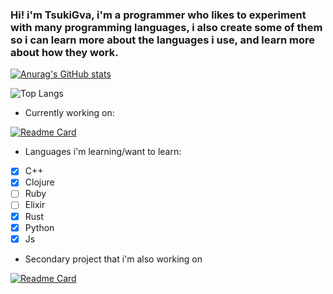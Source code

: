 ### Hi! i'm TsukiGva, i'm a programmer who likes to experiment with many programming languages, i also create some of them so i can learn more about the languages i use, and learn more about how they work.


[![Anurag's GitHub stats](https://github-readme-stats.vercel.app/api?username=TsukiGva2&theme=gruvbox)](https://github.com/anuraghazra/github-readme-stats)

![Top Langs](https://github-readme-stats.vercel.app/api/top-langs/?username=TsukiGva2&layout=compact&theme=gruvbox&hide=xc&exclude_repo=sxript)

- Currently working on:

[![Readme Card](https://github-readme-stats.vercel.app/api/pin/?username=TsukiGva2&repo=zup&theme=gruvbox)](https://github.com/TsukiGva2/zup)

- Languages i'm learning/want to learn:

- [X] C++
- [X] Clojure
- [ ] Ruby
- [ ] Elixir
- [X] Rust
- [X] Python
- [X] Js

- Secondary project that i'm also working on

[![Readme Card](https://github-readme-stats.vercel.app/api/pin/?username=TsukiGva2&repo=Blade-lang&theme=gruvbox)](https://github.com/TsukiGva2/Blade-lang)
